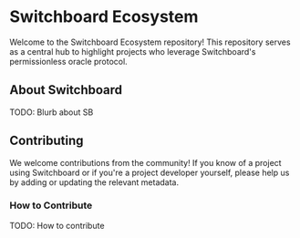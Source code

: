 # Switchboard Ecosystem

Welcome to the Switchboard Ecosystem repository! This repository serves as a central hub to highlight projects who leverage Switchboard's permissionless oracle protocol.

## About Switchboard

TODO: Blurb about SB

## Contributing

We welcome contributions from the community! If you know of a project using Switchboard or if you're a project developer yourself, please help us by adding or updating the relevant metadata.

### How to Contribute

TODO: How to contribute
